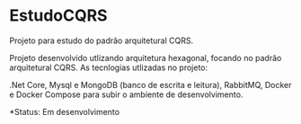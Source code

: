 # EstudoCQRS
Projeto para estudo do padrão arquitetural CQRS.


Projeto desenvolvido utlizando arquitetura hexagonal, focando no padrão arquitetural CQRS. As tecnlogias utlizadas no projeto:

.Net Core, Mysql e MongoDB (banco de escrita e leitura), RabbitMQ, Docker e Docker Compose para subir o ambiente de desenvolvimento.





*Status: Em desenvolvimento
